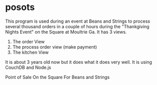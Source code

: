 posots
======

This program is used during an event at Beans and Strings to process several thousand orders in a couple of hours during the "Thankgiving Nights Event" on the Square at Moultrie Ga. It has 3 views. 

1. The order View
2. The process order view (make payment)
3. The kitchen View

It is about 3 years old now but it does what it does very well. It is using CouchDB and Node.js

Point of Sale On the Square
For Beans and Strings

